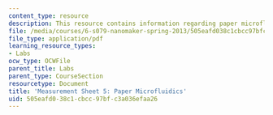 ```yaml
---
content_type: resource
description: This resource contains information regarding paper microfluidics.
file: /media/courses/6-s079-nanomaker-spring-2013/505eafd038c1cbcc97bfc3a036efaa26_MIT6_S079S13_lab05.pdf
file_type: application/pdf
learning_resource_types:
- Labs
ocw_type: OCWFile
parent_title: Labs
parent_type: CourseSection
resourcetype: Document
title: 'Measurement Sheet 5: Paper Microfluidics'
uid: 505eafd0-38c1-cbcc-97bf-c3a036efaa26
---
```

